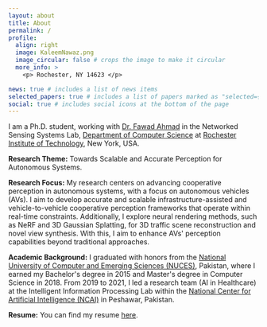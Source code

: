 ```yaml
---
layout: about
title: About
permalink: /
profile:
  align: right
  image: KaleemNawaz.png
  image_circular: false # crops the image to make it circular
  more_info: >
    <p> Rochester, NY 14623 </p>

news: true # includes a list of news items
selected_papers: true # includes a list of papers marked as "selected={true}"
social: true # includes social icons at the bottom of the page
---
```


<p>
I am a Ph.D. student, working with <a href='https://fawadahm.github.io/'> Dr. Fawad Ahmad</a> in the Networked Sensing Systems Lab, 
<a href='https://www.rit.edu/computing/department-computer-science'> Department of Computer Science</a> at 
<a href='https://www.rit.edu/'> Rochester Institute of Technology</a>, New York, USA.
</p>

<p>
<strong>Research Theme:</strong> Towards Scalable and Accurate Perception for Autonomous Systems.
</p>

<p>
<strong>Research Focus:</strong> My research centers on advancing cooperative perception in autonomous systems, with a focus on autonomous vehicles (AVs). I aim to develop accurate and scalable infrastructure-assisted and vehicle-to-vehicle cooperative perception frameworks that operate within real-time constraints. Additionally, I explore neural rendering methods, such as NeRF and 3D Gaussian Splatting, for 3D traffic scene reconstruction and novel view synthesis. With this, I aim to enhance AVs' perception capabilities beyond traditional approaches.
</p>

<p>
<strong>Academic Background:</strong> I graduated with honors from the 
<a href='https://www.nu.edu.pk/'> National University of Computer and Emerging Sciences (NUCES)</a>, Pakistan, where I earned my Bachelor's degree in 2015 
and Master's degree in Computer Science in 2018. From 2019 to 2021, I led a research team (AI in Healthcare) at the Intelligent Information Processing Lab 
within the <a href='https://ncai.pk/'>National Center for Artificial Intelligence (NCAI)</a> in Peshawar, Pakistan.
</p>

<p>
<strong>Resume:</strong> You can find my resume <a href='https://drive.google.com/file/d/1650ON6mZEjAdH2ISjUjpMpFhqSt7YQR5/view?usp=sharing'> here</a>.
</p>

